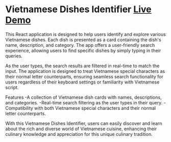 # Vietnamese Dishes Identifier   [Live Demo](https://vn-food-guide-m3000.netlify.app/)


This React application is designed to help users identify and explore various Vietnamese dishes. Each dish is presented as a card containing the dish's name, description, and category. The app offers a user-friendly search experience, allowing users to find specific dishes by simply typing in their queries.

As the user types, the search results are filtered in real-time to match the input. The application is designed to treat Vietnamese special characters as their normal letter counterparts, ensuring seamless search functionality for users regardless of their keyboard settings or familiarity with Vietnamese script.

Features
-A collection of Vietnamese dish cards with names, descriptions, and categories.
-Real-time search filtering as the user types in their query.
-Compatibility with both Vietnamese special characters and their normal letter counterparts.

With this Vietnamese Dishes Identifier, users can easily discover and learn about the rich and diverse world of Vietnamese cuisine, enhancing their culinary knowledge and appreciation for this unique culinary tradition.
